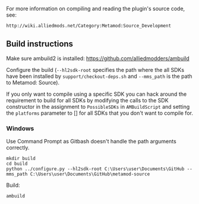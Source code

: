 For more information on compiling and reading the plugin's source code, see:

	http://wiki.alliedmods.net/Category:Metamod:Source_Development

Build instructions
------------------

Make sure ambuild2 is installed: https://github.com/alliedmodders/ambuild

Configure the build (`--hl2sdk-root` specifies the path where the all SDKs have been installed by `support/checkout-deps.sh` and `--mms_path` is the path to Metamod: Source).

If you only want to compile using a specific SDK you can hack around the requirement to build for all SDKs by modifying the calls to the SDK constructor in the assignment to `PossibleSDKs` in `AMBuildScript` and setting the `platforms` parameter to \[\] for all SDKs that you don't want to compile for.

### Windows

Use Command Prompt as Gitbash doesn't handle the path arguments correctly.

```
mkdir build
cd build
python ../configure.py --hl2sdk-root C:\Users\user\Documents\GitHub --mms_path C:\Users\user\Documents\GitHub\metamod-source
```

Build:
```
ambuild
```